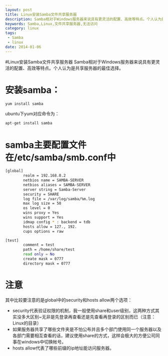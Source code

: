 ```yaml
---
layout: post
title: Linux安装Samba文件共享服务器
description: Samba相对于Windows服务器来说具有更灵活的配置、高效等特点。个人认为是共享服务器的最佳选择。
keywords: Samba,Linux,文件共享服务器,无法访问
category: linux
tags:
 - Samba
 - linux
date: 2014-01-06
---
```

#Linux安装Samba文件共享服务器
Samba相对于Windows服务器来说具有更灵活的配置、高效等特点。个人认为是共享服务器的最佳选择。

<!--more-->
# 安装samba：
```bash
yum install samba
```
ubuntu下yum对应命令为：
```bash
apt-get install samba
```
# samba主要配置文件在/etc/samba/smb.conf中
```bash
[global]
        realm = 192.168.0.2
        netbios name = SAMBA-SERVER
        netbios aliases = SAMBA-SERVER
        server string = Samba-Server
        security = SHARE
        log file = /var/log/samba/%m.log
        max log size = 50
        os level = 0
        wins proxy = Yes
        wins support = Yes
        idmap config * : backend = tdb
        hosts allow = 127., 192.
        cups options = raw

[test]
        comment = test
        path = /home/share/test
        read only = No
        create mask = 0777
        directory mask = 0777
```
# 注意
其中比较要注意的是global中的security和hosts allow两个选项：
- security代表验证权限的机制，我一般使用share和user级别，这两种方式其实没多大区别~无非是先登录再查看还是先查看再登录的区别而已（注意：Linux的目录）
- 如果服务器共享了哪些文件夹是不怕公布并且多个部门使用同一个服务器以及各部门需要相互查看的话，建议使用share的方式，这样会极大的方便公司同事在windows中切换帐号。
- hosts allow代表了哪些前缀的ip地址能访问服务器。

